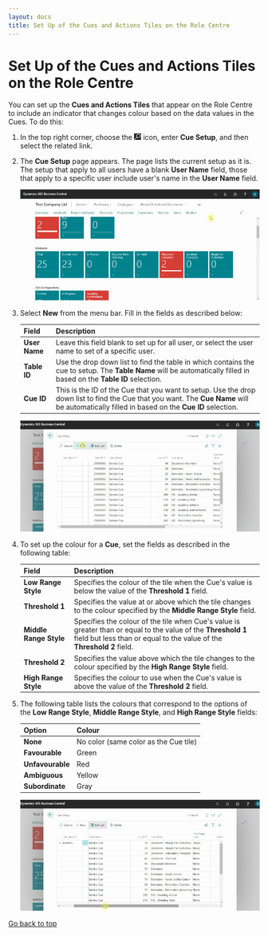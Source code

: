 ```yaml
---
layout: docs
title: Set Up of the Cues and Actions Tiles on the Role Centre
---
```


<a name="top"></a>

# Set Up of the Cues and Actions Tiles on the Role Centre
You can set up the **Cues and Actions Tiles** that appear on the Role Centre to include an indicator that changes colour based on the data values in the Cues. To do this:
1. In the top right corner, choose the ![](media/search_icon.png) icon, enter **Cue Setup**, and then select the related link.
2. The **Cue Setup** page appears. The page lists the current setup as it is. The setup that apply to all users have a blank **User Name** field, those that apply to a specific user include user's name in the **User Name** field.

   ![](media/garagehive-cue-setup1.gif)

3. Select **New** from the menu bar. Fill in the fields as described below:

   | Field         | Description                                                                                                                                                                                 |
   | :------------ | :------------------------------------------------------------------------------------------------------------------------------------------------------------------------------------------ |
   | **User Name** | Leave this field blank to set up for all user, or select the user name to set of a specific user.                                                                                           |
   | **Table ID**  | Use the drop down list to find the table in which contains the cue to setup.  The **Table Name** will be automatically filled in based on the **Table ID** selection.                       |
   | **Cue ID**    | This is the ID of the Cue that you want to setup. Use the drop down list to find the Cue that you want. The **Cue Name** will be automatically filled in based on the **Cue ID** selection. |

      ![](media/garagehive-cue-setup2.gif)

4. To set up the colour for a **Cue**, set the fields as described in the following table:

   | Field                  | Description                                                                                                                                                                            |
   | :--------------------- | :------------------------------------------------------------------------------------------------------------------------------------------------------------------------------------- |
   | **Low Range Style**    | Specifies the colour of the tile when the Cue's value is below the value of the **Threshold 1** field.                                                                                 |
   | **Threshold 1**        | Specifies the value at or above which the tile changes to the colour specified by the **Middle Range Style** field.                                                                    |
   | **Middle Range Style** | Specifies the colour of the tile when Cue's value is greater than or equal to the value of the **Threshold 1** field but less than or equal to the value of the **Threshold 2** field. |
   | **Threshold 2**        | Specifies the value above which the tile changes to the colour specified by the **High Range Style** field.                                                                            |
   | **High Range Style**   | Specifies the colour to use when the Cue's value is above the value of the **Threshold 2** field.                                                                                      |

5. The following table lists the colours that correspond to the options of the **Low Range Style**, **Middle Range Style**, and **High Range Style** fields:

   | Option           | Colour                                |
   | :--------------- | :------------------------------------ |
   | **None**         | No color (same color as the Cue tile) |
   | **Favourable**   | Green                                 |
   | **Unfavourable** | Red                                   |
   | **Ambiguous**    | Yellow                                |
   | **Subordinate**  | Gray                                  |

      ![](media/garagehive-cue-setup3.gif)


[Go back to top](#top)
